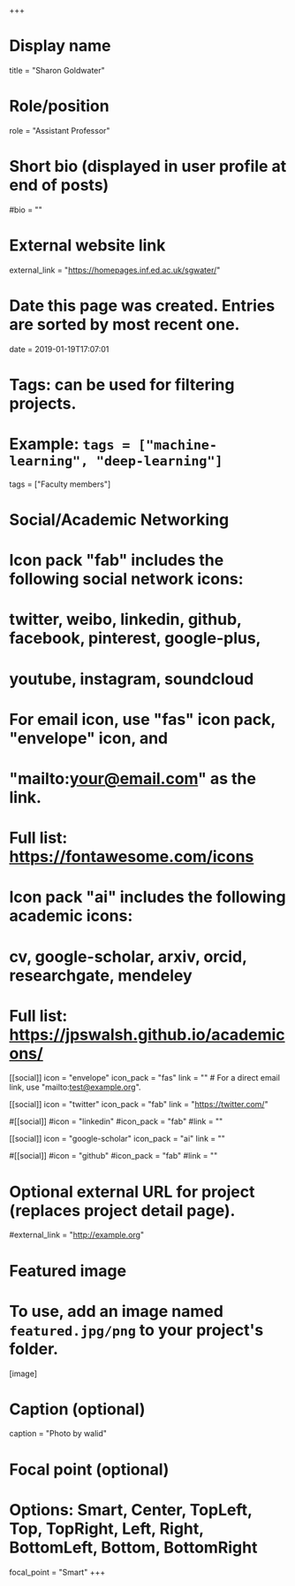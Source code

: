 +++
# Display name
title = "Sharon Goldwater"

# Role/position
role = "Assistant Professor"

# Short bio (displayed in user profile at end of posts)
#bio = ""

# External website link
external_link = "https://homepages.inf.ed.ac.uk/sgwater/"

# Date this page was created. Entries are sorted by most recent one.
date = 2019-01-19T17:07:01

# Tags: can be used for filtering projects.
# Example: `tags = ["machine-learning", "deep-learning"]`
tags = ["Faculty members"]

# Social/Academic Networking
#
# Icon pack "fab" includes the following social network icons:
#
#   twitter, weibo, linkedin, github, facebook, pinterest, google-plus,
#   youtube, instagram, soundcloud
#
#   For email icon, use "fas" icon pack, "envelope" icon, and
#   "mailto:your@email.com" as the link.
#
#   Full list: https://fontawesome.com/icons
#
# Icon pack "ai" includes the following academic icons:
#
#   cv, google-scholar, arxiv, orcid, researchgate, mendeley
#
#   Full list: https://jpswalsh.github.io/academicons/

[[social]]
icon = "envelope"
icon_pack = "fas"
link = ""  # For a direct email link, use "mailto:test@example.org".

[[social]]
icon = "twitter"
icon_pack = "fab"
link = "https://twitter.com/"

#[[social]]
#icon = "linkedin"
#icon_pack = "fab"
#link = ""

[[social]]
icon = "google-scholar"
icon_pack = "ai"
link = ""

#[[social]]
#icon = "github"
#icon_pack = "fab"
#link = ""


# Optional external URL for project (replaces project detail page).
#external_link = "http://example.org"

# Featured image
# To use, add an image named `featured.jpg/png` to your project's folder. 
[image]
  # Caption (optional)
  caption = "Photo by walid"

  # Focal point (optional)
  # Options: Smart, Center, TopLeft, Top, TopRight, Left, Right, BottomLeft, Bottom, BottomRight
  focal_point = "Smart"
+++
